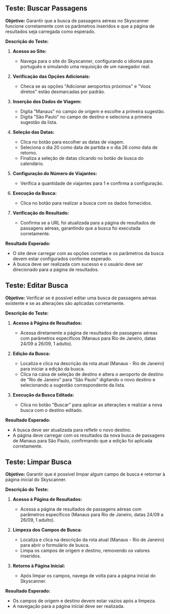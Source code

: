 ## Teste: Buscar Passagens

**Objetivo:** Garantir que a busca de passagens aéreas no Skyscanner funcione corretamente com os parâmetros inseridos e que a página de resultados seja carregada como esperado.

**Descrição do Teste:**

1. **Acesso ao Site:**
   - Navega para o site do Skyscanner, configurando o idioma para português e simulando uma requisição de um navegador real.

2. **Verificação das Opções Adicionais:**
   - Checa se as opções "Adicionar aeroportos próximos" e "Voos diretos" estão desmarcadas por padrão.

3. **Inserção dos Dados de Viagem:**
   - Digita "Manaus" no campo de origem e escolhe a primeira sugestão.
   - Digita "São Paulo" no campo de destino e seleciona a primeira sugestão da lista.

4. **Seleção das Datas:**
   - Clica no botão para escolher as datas de viagem.
   - Seleciona o dia 20 como data de partida e o dia 26 como data de retorno.
   - Finaliza a seleção de datas clicando no botão de busca do calendário.

5. **Configuração do Número de Viajantes:**
   - Verifica a quantidade de viajantes para 1 e confirma a configuração.

6. **Execução da Busca:**
   - Clica no botão para realizar a busca com os dados fornecidos.

7. **Verificação do Resultado:**
   - Confirma se a URL foi atualizada para a página de resultados de passagens aéreas, garantindo que a busca foi executada corretamente.

**Resultado Esperado:**
- O site deve carregar com as opções corretas e os parâmetros da busca devem estar configurados conforme esperado.
- A busca deve ser realizada com sucesso e o usuário deve ser direcionado para a página de resultados.


## Teste: Editar Busca

**Objetivo:** Verificar se é possível editar uma busca de passagens aéreas existente e se as alterações são aplicadas corretamente.

**Descrição do Teste:**

1. **Acesso à Página de Resultados:**
   - Acessa diretamente a página de resultados de passagens aéreas com parâmetros específicos (Manaus para Rio de Janeiro, datas 24/09 a 26/09, 1 adulto).

2. **Edição da Busca:**
   - Localiza e clica na descrição da rota atual (Manaus - Rio de Janeiro) para iniciar a edição da busca.
   - Clica na caixa de seleção de destino e altera o aeroporto de destino de "Rio de Janeiro" para "São Paulo" digitando o novo destino e selecionando a sugestão correspondente da lista.

3. **Execução da Busca Editada:**
   - Clica no botão "Buscar" para aplicar as alterações e realizar a nova busca com o destino editado.

**Resultado Esperado:**
- A busca deve ser atualizada para refletir o novo destino.
- A página deve carregar com os resultados da nova busca de passagens de Manaus para São Paulo, confirmando que a edição foi aplicada corretamente.


## Teste: Limpar Busca

**Objetivo:** Garantir que é possível limpar algum campo de busca e retornar à página inicial do Skyscanner.

**Descrição do Teste:**

1. **Acesso à Página de Resultados:**
   - Acessa a página de resultados de passagens aéreas com parâmetros específicos (Manaus para Rio de Janeiro, datas 24/09 a 26/09, 1 adulto).

2. **Limpeza dos Campos de Busca:**
   - Localiza e clica na descrição da rota atual (Manaus - Rio de Janeiro) para abrir o formulário de busca.
   - Limpa os campos de origem e destino, removendo os valores inseridos.

3. **Retorno à Página Inicial:**
   - Após limpar os campos, navega de volta para a página inicial do Skyscanner.

**Resultado Esperado:**
- Os campos de origem e destino devem estar vazios após a limpeza.
- A navegação para a página inicial deve ser realizada.


